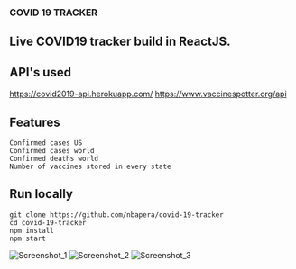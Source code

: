 ### COVID 19 TRACKER

## Live COVID19 tracker build in ReactJS.

## API's used
  https://covid2019-api.herokuapp.com/
  https://www.vaccinespotter.org/api
  
  
## Features
    Confirmed cases US
    Confirmed cases world
    Confirmed deaths world
    Number of vaccines stored in every state

## Run locally
    git clone https://github.com/nbapera/covid-19-tracker
    cd covid-19-tracker
    npm install
    npm start

![Screenshot_1](https://user-images.githubusercontent.com/89864563/138553293-46221488-c2f0-4b8c-85a8-c872c70e4d71.png)
![Screenshot_2](https://user-images.githubusercontent.com/89864563/138553292-69debe14-32a8-4c62-bb8a-62a7a5c61a98.png)
![Screenshot_3](https://user-images.githubusercontent.com/89864563/138553291-7a897c7a-ac18-4f55-a27b-f21b262bdf5e.png)
